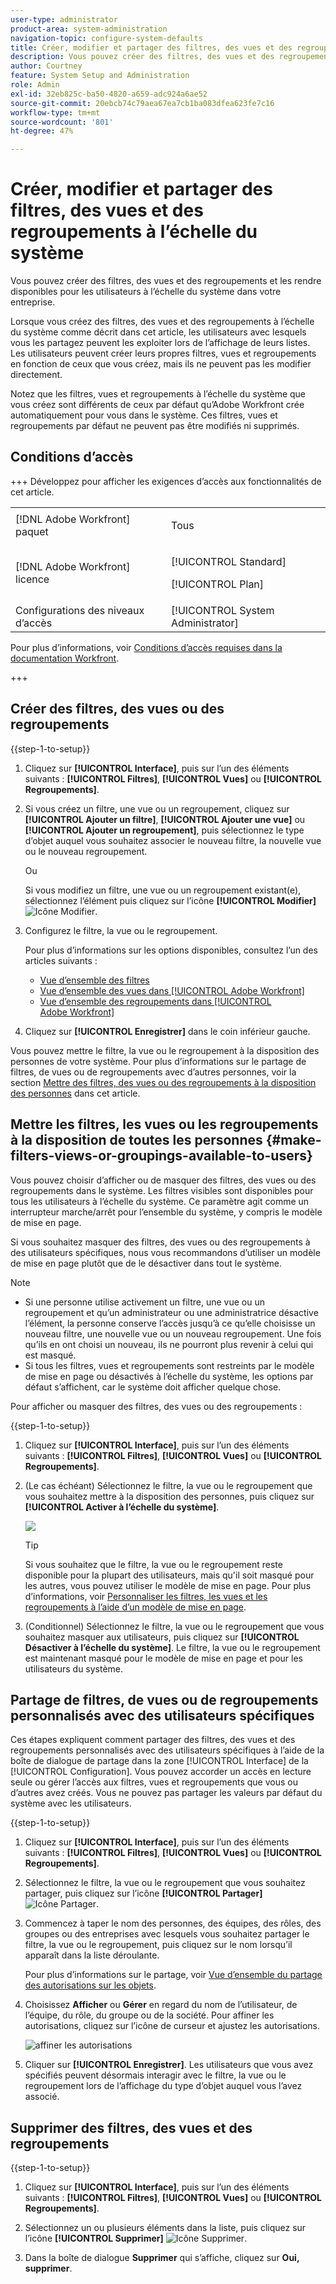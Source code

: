 ```yaml
---
user-type: administrator
product-area: system-administration
navigation-topic: configure-system-defaults
title: Créer, modifier et partager des filtres, des vues et des regroupements à l’échelle du système
description: Vous pouvez créer des filtres, des vues et des regroupements par défaut, puis les mettre à la disposition des personnes de votre organisation.
author: Courtney
feature: System Setup and Administration
role: Admin
exl-id: 32eb825c-ba50-4820-a659-adc924a6ae52
source-git-commit: 20ebcb74c79aea67ea7cb1ba083dfea623fe7c16
workflow-type: tm+mt
source-wordcount: '801'
ht-degree: 47%

---
```


# Créer, modifier et partager des filtres, des vues et des regroupements à l’échelle du système

<!-- Audited: 5/2025 -->

<!--
<p data-mc-conditions="QuicksilverOrClassic.Draft mode">***DON'T DELETE, DRAFT OR HIDE THIS ARTICLE. IT IS LINKED TO THE PRODUCT, THROUGH THE CONTEXT SENSITIVE HELP LINKS. **</p>
-->

Vous pouvez créer des filtres, des vues et des regroupements et les rendre disponibles pour les utilisateurs à l’échelle du système dans votre entreprise.

Lorsque vous créez des filtres, des vues et des regroupements à l’échelle du système comme décrit dans cet article, les utilisateurs avec lesquels vous les partagez peuvent les exploiter lors de l’affichage de leurs listes. Les utilisateurs peuvent créer leurs propres filtres, vues et regroupements en fonction de ceux que vous créez, mais ils ne peuvent pas les modifier directement.

Notez que les filtres, vues et regroupements à l’échelle du système que vous créez sont différents de ceux par défaut qu’Adobe Workfront crée automatiquement pour vous dans le système. Ces filtres, vues et regroupements par défaut ne peuvent pas être modifiés ni supprimés.

## Conditions d’accès

+++ Développez pour afficher les exigences d’accès aux fonctionnalités de cet article.

<table style="table-layout:auto"> 
 <col> 
 <col> 
 <tbody> 
  <tr> 
   <td>[!DNL Adobe Workfront] paquet</td> 
   <td><p>Tous</p></td> 
  </tr> 
  <tr> 
   <td>[!DNL Adobe Workfront] licence</td> 
   <td><p>[!UICONTROL Standard]</p>
       <p>[!UICONTROL Plan]</p></td>
  </tr> 
  <tr> 
   <td>Configurations des niveaux d’accès</td> 
   <td>[!UICONTROL System Administrator]</td> 
  </tr> 
 </tbody> 
</table>

Pour plus d’informations, voir [Conditions d’accès requises dans la documentation Workfront](/help/quicksilver/administration-and-setup/add-users/access-levels-and-object-permissions/access-level-requirements-in-documentation.md).

+++

## Créer des filtres, des vues ou des regroupements

{{step-1-to-setup}}


1. Cliquez sur **[!UICONTROL Interface]**, puis sur l’un des éléments suivants : **[!UICONTROL Filtres]**, **[!UICONTROL Vues]** ou **[!UICONTROL Regroupements]**.

1. Si vous créez un filtre, une vue ou un regroupement, cliquez sur **[!UICONTROL Ajouter un filtre]**, **[!UICONTROL Ajouter une vue]** ou **[!UICONTROL Ajouter un regroupement]**, puis sélectionnez le type d’objet auquel vous souhaitez associer le nouveau filtre, la nouvelle vue ou le nouveau regroupement.

   Ou

   Si vous modifiez un filtre, une vue ou un regroupement existant(e), sélectionnez l’élément puis cliquez sur l’icône **[!UICONTROL Modifier]** ![Icône Modifier](assets/edit-icon.png).

1. Configurez le filtre, la vue ou le regroupement.

   Pour plus d’informations sur les options disponibles, consultez l’un des articles suivants :

   * [Vue d’ensemble des filtres](../../../reports-and-dashboards/reports/reporting-elements/filters-overview.md)
   * [Vue d’ensemble des vues dans [!UICONTROL Adobe Workfront]](../../../reports-and-dashboards/reports/reporting-elements/views-overview.md)
   * [Vue d’ensemble des regroupements dans [!UICONTROL Adobe Workfront]](../../../reports-and-dashboards/reports/reporting-elements/groupings-overview.md)

1. Cliquez sur **[!UICONTROL Enregistrer]** dans le coin inférieur gauche.

Vous pouvez mettre le filtre, la vue ou le regroupement à la disposition des personnes de votre système. Pour plus d’informations sur le partage de filtres, de vues ou de regroupements avec d’autres personnes, voir la section [Mettre des filtres, des vues ou des regroupements à la disposition des personnes](#make-filters-views-or-groupings-available-to-users) dans cet article.


## Mettre les filtres, les vues ou les regroupements à la disposition de toutes les personnes {#make-filters-views-or-groupings-available-to-users}

Vous pouvez choisir d’afficher ou de masquer des filtres, des vues ou des regroupements dans le système. Les filtres visibles sont disponibles pour tous les utilisateurs à l’échelle du système. Ce paramètre agit comme un interrupteur marche/arrêt pour l’ensemble du système, y compris le modèle de mise en page.

Si vous souhaitez masquer des filtres, des vues ou des regroupements à des utilisateurs spécifiques, nous vous recommandons d’utiliser un modèle de mise en page plutôt que de le désactiver dans tout le système.

>[!NOTE]
>
>* Si une personne utilise activement un filtre, une vue ou un regroupement et qu’un administrateur ou une administratrice désactive l’élément, la personne conserve l’accès jusqu’à ce qu’elle choisisse un nouveau filtre, une nouvelle vue ou un nouveau regroupement. Une fois qu’ils en ont choisi un nouveau, ils ne pourront plus revenir à celui qui est masqué.
>* Si tous les filtres, vues et regroupements sont restreints par le modèle de mise en page ou désactivés à l’échelle du système, les options par défaut s’affichent, car le système doit afficher quelque chose.

Pour afficher ou masquer des filtres, des vues ou des regroupements :

{{step-1-to-setup}}

1. Cliquez sur **[!UICONTROL Interface]**, puis sur l’un des éléments suivants : **[!UICONTROL Filtres]**, **[!UICONTROL Vues]** ou **[!UICONTROL Regroupements]**.

1. (Le cas échéant) Sélectionnez le filtre, la vue ou le regroupement que vous souhaitez mettre à la disposition des personnes, puis cliquez sur **[!UICONTROL Activer à l’échelle du système]**.

   ![](assets/enable-system-wide-fvg.png)

   >[!TIP]
   >
   >Si vous souhaitez que le filtre, la vue ou le regroupement reste disponible pour la plupart des utilisateurs, mais qu&#39;il soit masqué pour les autres, vous pouvez utiliser le modèle de mise en page. Pour plus d’informations, voir [Personnaliser les filtres, les vues et les regroupements à l’aide d’un modèle de mise en page](/help/quicksilver/administration-and-setup/customize-workfront/use-layout-templates/customize-fvg-list-controls-layout-template.md).

1. (Conditionnel) Sélectionnez le filtre, la vue ou le regroupement que vous souhaitez masquer aux utilisateurs, puis cliquez sur **[!UICONTROL Désactiver à l’échelle du système]**. Le filtre, la vue ou le regroupement est maintenant masqué pour le modèle de mise en page et pour les utilisateurs du système.


## Partage de filtres, de vues ou de regroupements personnalisés avec des utilisateurs spécifiques

Ces étapes expliquent comment partager des filtres, des vues et des regroupements personnalisés avec des utilisateurs spécifiques à l’aide de la boîte de dialogue de partage dans la zone [!UICONTROL Interface] de la [!UICONTROL Configuration]. Vous pouvez accorder un accès en lecture seule ou gérer l’accès aux filtres, vues et regroupements que vous ou d’autres avez créés. Vous ne pouvez pas partager les valeurs par défaut du système avec les utilisateurs.


{{step-1-to-setup}}

1. Cliquez sur **[!UICONTROL Interface]**, puis sur l’un des éléments suivants : **[!UICONTROL Filtres]**, **[!UICONTROL Vues]** ou **[!UICONTROL Regroupements]**.

1. Sélectionnez le filtre, la vue ou le regroupement que vous souhaitez partager, puis cliquez sur l’icône **[!UICONTROL Partager]** ![Icône Partager](assets/share-icon.png).
1. Commencez à taper le nom des personnes, des équipes, des rôles, des groupes ou des entreprises avec lesquels vous souhaitez partager le filtre, la vue ou le regroupement, puis cliquez sur le nom lorsqu’il apparaît dans la liste déroulante.

   Pour plus d’informations sur le partage, voir [Vue d’ensemble du partage des autorisations sur les objets](../../../workfront-basics/grant-and-request-access-to-objects/sharing-permissions-on-objects-overview.md).

1. Choisissez **Afficher** ou **Gérer** en regard du nom de l’utilisateur, de l’équipe, du rôle, du groupe ou de la société. Pour affiner les autorisations, cliquez sur l’icône de curseur et ajustez les autorisations.

   ![affiner les autorisations](assets/fine-tune-permissions.png)

1. Cliquer sur **[!UICONTROL Enregistrer]**. Les utilisateurs que vous avez spécifiés peuvent désormais interagir avec le filtre, la vue ou le regroupement lors de l’affichage du type d’objet auquel vous l’avez associé.


## Supprimer des filtres, des vues et des regroupements

{{step-1-to-setup}}

1. Cliquez sur **[!UICONTROL Interface]**, puis sur l’un des éléments suivants : **[!UICONTROL Filtres]**, **[!UICONTROL Vues]** ou **[!UICONTROL Regroupements]**.

1. Sélectionnez un ou plusieurs éléments dans la liste, puis cliquez sur l’icône **[!UICONTROL Supprimer]** ![Icône Supprimer](assets/delete.png).

1. Dans la boîte de dialogue **Supprimer** qui s’affiche, cliquez sur **Oui, supprimer**.
